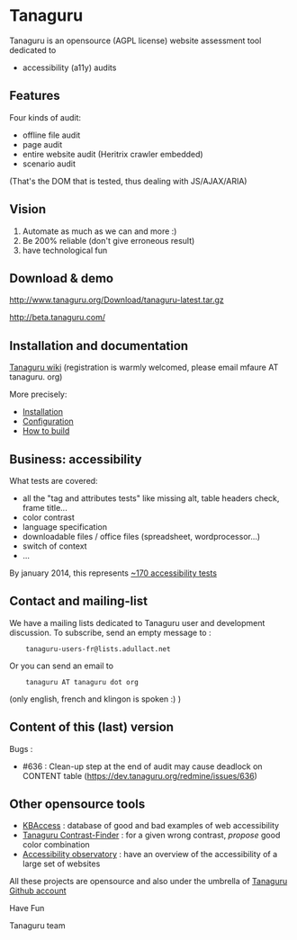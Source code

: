 # Tanaguru

Tanaguru is an opensource (AGPL license) website assessment tool dedicated to

* accessibility (a11y) audits

## Features

Four kinds of audit:

* offline file audit
* page audit
* entire website audit (Heritrix crawler embedded)
* scenario audit 

(That's the DOM that is tested, thus dealing with JS/AJAX/ARIA)
 
## Vision

1. Automate as much as we can and more :)
2. Be 200% reliable (don't give erroneous result)
3. have technological fun

## Download & demo

http://www.tanaguru.org/Download/tanaguru-latest.tar.gz

http://beta.tanaguru.com/

## Installation and documentation

[Tanaguru wiki](http://www.tanaguru.org) (registration is warmly welcomed, please email mfaure AT tanaguru. org)

More precisely:

* [Installation](http://www.tanaguru.org/en/content/tanaguru-3x)
* [Configuration](http://www.tanaguru.org/en/content/configuration)
* [How to build](http://www.tanaguru.org/en/content/how-build)

## Business: accessibility

What tests are covered:

* all the "tag and attributes tests" like missing alt, table headers check, frame title...
* color contrast
* language specification
* downloadable files / office files (spreadsheet, wordprocessor...)
* switch of context
* ...

By january 2014, this represents [~170 accessibility tests](http://www.tanaguru.org/en/content/accessiweb-22-coverage)

## Contact and mailing-list

We have a mailing lists dedicated to Tanaguru user and development
discussion. To subscribe, send an empty message to :

        tanaguru-users-fr@lists.adullact.net

Or you can send an email to 

        tanaguru AT tanaguru dot org 

(only english, french and klingon is spoken :) ) 

## Content of this (last) version

Bugs :

* \#636 : Clean-up step at the end of audit may cause deadlock on CONTENT table (https://dev.tanaguru.org/redmine/issues/636)

## Other opensource tools

* [KBAccess](http://www.kbaccess.org/) : database of good and bad examples of web accessibility
* [Tanaguru Contrast-Finder](http://contrast-finder.tanaguru.com/) : for a given wrong contrast, *propose* good color combination
* [Accessibility observatory](http://observatoire-accessibilite.org/) : have an overview of the accessibility of a large set of websites
 
All these projects are opensource and also under the umbrella of [Tanaguru Github account](https://github.com/Tanaguru)

Have Fun

Tanaguru team
